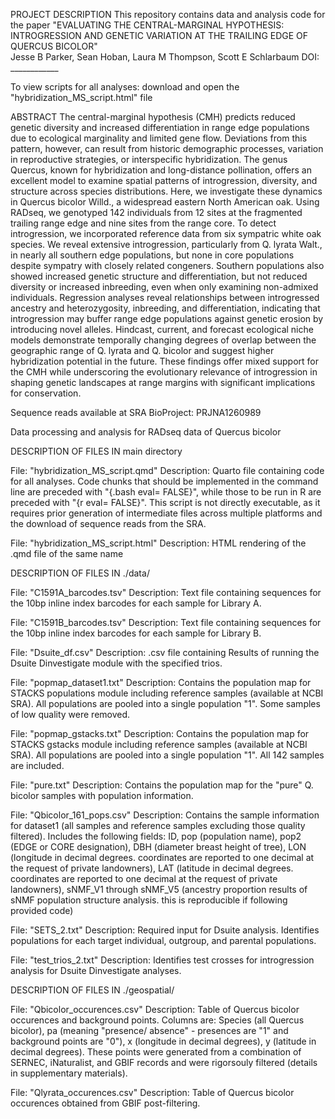 PROJECT DESCRIPTION
This repository contains data and analysis code for the paper
"EVALUATING THE CENTRAL-MARGINAL HYPOTHESIS: INTROGRESSION AND GENETIC VARIATION AT THE TRAILING EDGE OF QUERCUS BICOLOR" \
Jesse B Parker, Sean Hoban, Laura M Thompson, Scott E Schlarbaum
DOI: ____________

To view scripts for all analyses: download and open the "hybridization_MS_script.html" file

ABSTRACT
The central-marginal hypothesis (CMH) predicts reduced genetic diversity and increased differentiation in range edge populations due to ecological marginality and limited gene flow. Deviations from this pattern, however, can result from historic demographic processes, variation in reproductive strategies, or interspecific hybridization. The genus Quercus, known for hybridization and long-distance pollination, offers an excellent model to examine spatial patterns of introgression, diversity, and structure across species distributions. Here, we investigate these dynamics in Quercus bicolor Willd., a widespread eastern North American oak. Using RADseq, we genotyped 142 individuals from 12 sites at the fragmented trailing range edge and nine sites from the range core. To detect introgression, we incorporated reference data from six sympatric white oak species. We reveal extensive introgression, particularly from Q. lyrata Walt., in nearly all southern edge populations, but none in core populations despite sympatry with closely related congeners. Southern populations also showed increased genetic structure and differentiation, but not reduced diversity or increased inbreeding, even when only examining non-admixed individuals. Regression analyses reveal relationships between introgressed ancestry and heterozygosity, inbreeding, and differentiation, indicating that introgression may buffer range edge populations against genetic erosion by introducing novel alleles. Hindcast, current, and forecast ecological niche models demonstrate temporally changing degrees of overlap between the geographic range of Q. lyrata and Q. bicolor and suggest higher hybridization potential in the future. These findings offer mixed support for the CMH while underscoring the evolutionary relevance of introgression in shaping genetic landscapes at range margins with significant implications for conservation.


Sequence reads available at SRA BioProject: PRJNA1260989

Data processing and analysis for RADseq data of Quercus bicolor

DESCRIPTION OF FILES IN main directory

File: "hybridization_MS_script.qmd"
Description: Quarto file containing code for all analyses. Code chunks that should be implemented in the command line are preceded with "{.bash eval= FALSE}", while those to be run in R are preceded with "{r eval= FALSE}". This script is not directly executable, as it requires prior generation of intermediate files across multiple platforms and the download of sequence reads from the SRA. 

File: "hybridization_MS_script.html"
Description: HTML rendering of the .qmd file of the same name


DESCRIPTION OF FILES IN ./data/

File: "C1591A_barcodes.tsv"
Description: Text file containing sequences for the 10bp inline index barcodes for each sample for Library A.

File: "C1591B_barcodes.tsv"
Description: Text file containing sequences for the 10bp inline index barcodes for each sample for Library B.

File: "Dsuite_df.csv"
Description: .csv file containing Results of running the Dsuite Dinvestigate module with the specified trios. 

File: "popmap_dataset1.txt"
Description: Contains the population map for STACKS populations module including reference samples (available at NCBI SRA). All populations are pooled into a single population "1". Some samples of low quality were removed.

File: "popmap_gstacks.txt"
Description: Contains the population map for STACKS gstacks module including reference samples (available at NCBI SRA). All populations are pooled into a single population "1". All 142 samples are included.

File: "pure.txt"
Description: Contains the population map for the "pure" Q. bicolor samples with population information.

File: "Qbicolor_161_pops.csv"
Description: Contains the sample information for dataset1 (all samples and reference samples excluding those quality filtered). Includes the following fields: ID, pop (population name), pop2 (EDGE or CORE designation), DBH (diameter breast height of tree), LON (longitude in decimal degrees. coordinates are reported to one decimal at the request of private landowners), LAT (latitude in decimal degrees. coordinates are reported to one decimal at the request of private landowners), sNMF_V1 through sNMF_V5 (ancestry proportion results of sNMF population structure analysis. this is reproducible if following provided code)  

File: "SETS_2.txt"
Description: Required input for Dsuite analysis. Identifies populations for each target individual, outgroup, and parental populations. 

File: "test_trios_2.txt"
Description: Identifies test crosses for introgression analysis for Dsuite Dinvestigate analyses. 


DESCRIPTION OF FILES IN ./geospatial/

File: "Qbicolor_occurences.csv"
Description: Table of Quercus bicolor occurences and background points. Columns are: Species (all Quercus bicolor), pa (meaning "presence/ absence" - presences are "1" and background points are "0"), x (longitude in decimal degrees), y (latitude in decimal degrees). These points were generated from a combination of SERNEC, iNaturalist, and GBIF records and were rigorsouly filtered (details in supplementary materials).

File: "Qlyrata_occurences.csv"
Description: Table of Quercus bicolor occurences obtained from GBIF post-filtering.
